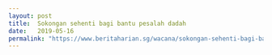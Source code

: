 ```yaml
---
layout: post
title:  Sokongan sehenti bagi bantu pesalah dadah
date:   2019-05-16
permalink: "https://www.beritaharian.sg/wacana/sokongan-sehenti-bagi-bantu-pesalah-dadah"
---
```

